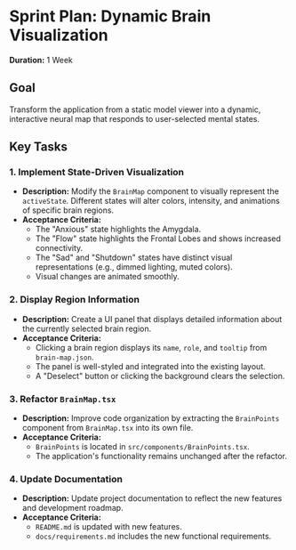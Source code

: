 # Sprint Plan: Dynamic Brain Visualization

**Duration:** 1 Week

## Goal
Transform the application from a static model viewer into a dynamic, interactive neural map that responds to user-selected mental states.

## Key Tasks

### 1. Implement State-Driven Visualization
- **Description:** Modify the `BrainMap` component to visually represent the `activeState`. Different states will alter colors, intensity, and animations of specific brain regions.
- **Acceptance Criteria:**
  - The "Anxious" state highlights the Amygdala.
  - The "Flow" state highlights the Frontal Lobes and shows increased connectivity.
  - The "Sad" and "Shutdown" states have distinct visual representations (e.g., dimmed lighting, muted colors).
  - Visual changes are animated smoothly.

### 2. Display Region Information
- **Description:** Create a UI panel that displays detailed information about the currently selected brain region.
- **Acceptance Criteria:**
  - Clicking a brain region displays its `name`, `role`, and `tooltip` from `brain-map.json`.
  - The panel is well-styled and integrated into the existing layout.
  - A "Deselect" button or clicking the background clears the selection.

### 3. Refactor `BrainMap.tsx`
- **Description:** Improve code organization by extracting the `BrainPoints` component from `BrainMap.tsx` into its own file.
- **Acceptance Criteria:**
  - `BrainPoints` is located in `src/components/BrainPoints.tsx`.
  - The application's functionality remains unchanged after the refactor.

### 4. Update Documentation
- **Description:** Update project documentation to reflect the new features and development roadmap.
- **Acceptance Criteria:**
  - `README.md` is updated with new features.
  - `docs/requirements.md` includes the new functional requirements.
